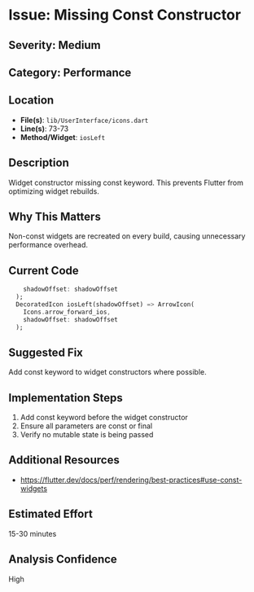# Issue: Missing Const Constructor

## Severity: Medium

## Category: Performance

## Location
- **File(s)**: `lib/UserInterface/icons.dart`
- **Line(s)**: 73-73
- **Method/Widget**: `iosLeft`

## Description
Widget constructor missing const keyword. This prevents Flutter from optimizing widget rebuilds.

## Why This Matters
Non-const widgets are recreated on every build, causing unnecessary performance overhead.

## Current Code
```dart
    shadowOffset: shadowOffset
  );
  DecoratedIcon iosLeft(shadowOffset) => ArrowIcon(
    Icons.arrow_forward_ios,
    shadowOffset: shadowOffset
  );
```

## Suggested Fix
Add const keyword to widget constructors where possible.

## Implementation Steps
1. Add const keyword before the widget constructor
2. Ensure all parameters are const or final
3. Verify no mutable state is being passed

## Additional Resources
- https://flutter.dev/docs/perf/rendering/best-practices#use-const-widgets

## Estimated Effort
15-30 minutes

## Analysis Confidence
High
